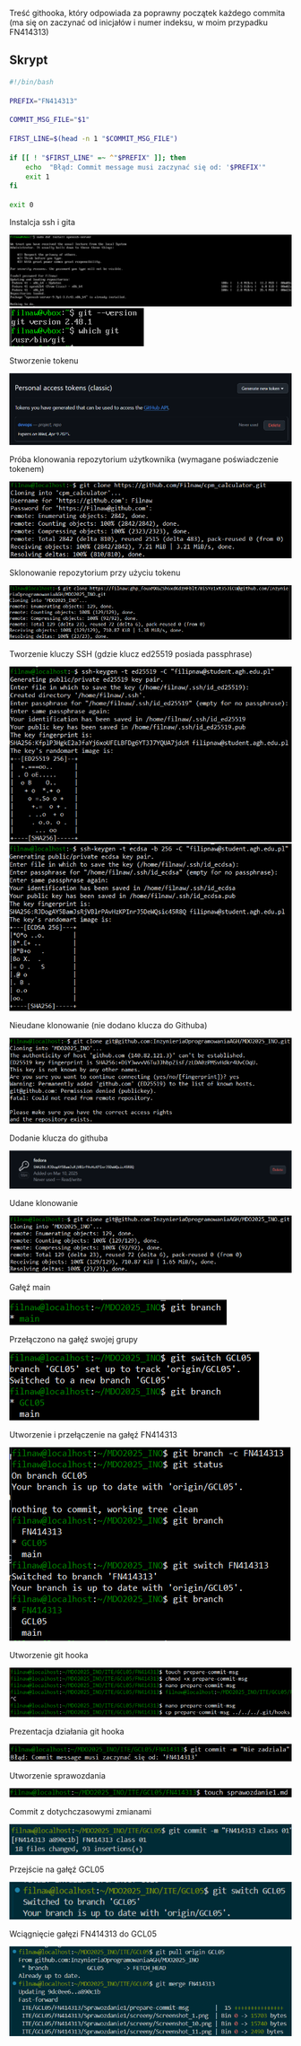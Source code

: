 Treść githooka, który odpowiada za poprawny początek każdego commita (ma się on zaczynać od inicjałów i numer indeksu, w moim przypadku FN414313)

## Skrypt

```bash
#!/bin/bash

PREFIX="FN414313"

COMMIT_MSG_FILE="$1"

FIRST_LINE=$(head -n 1 "$COMMIT_MSG_FILE")

if [[ ! "$FIRST_LINE" =~ ^"$PREFIX" ]]; then
    echo  "Błąd: Commit message musi zaczynać się od: '$PREFIX'"
    exit 1
fi

exit 0
```

Instalcja ssh i gita

![ss1](screeny/Screenshot_1.png)
![ss2](screeny/Screenshot_2.png)

Stworzenie tokenu

![ss3](screeny/Screenshot_3.png)

Próba klonowania repozytorium użytkownika (wymagane poświadczenie tokenem)

![ss4](screeny/Screenshot_4.png)

Sklonowanie repozytorium przy użyciu tokenu

![ss5](screeny/Screenshot_5.png)

Tworzenie kluczy SSH (gdzie klucz ed25519 posiada passphrase)

![ss6](screeny/Screenshot_6.png)
![ss7](screeny/Screenshot_7.png)

Nieudane klonowanie (nie dodano klucza do Githuba)

![ss8](screeny/Screenshot_8.png)

Dodanie klucza do githuba

![ss9](screeny/Screenshot_9.png)

Udane klonowanie

![ss10](screeny/Screenshot_10.png)

Gałęź main

![ss11](screeny/Screenshot_11.png)

Przełączono na gałęź swojej grupy

![ss12](screeny/Screenshot_12.png)

Utworzenie i przełączenie na gałęź FN414313

![ss13](screeny/Screenshot_13.png)

Utworzenie git hooka

![ss14](screeny/Screenshot_15.png)

Prezentacja działania git hooka

![ss16](screeny/Screenshot_16.png)

Utworzenie sprawozdania

![ss17](screeny/Screenshot_17.png)

Commit z dotychczasowymi zmianami

![ss18](screeny/Screenshot_18.png)

Przejście na gałęź GCL05

![ss19](screeny/Screenshot_19.png)

Wciągnięcie gałęzi FN414313 do GCL05

![ss20](screeny/Screenshot_20.png)